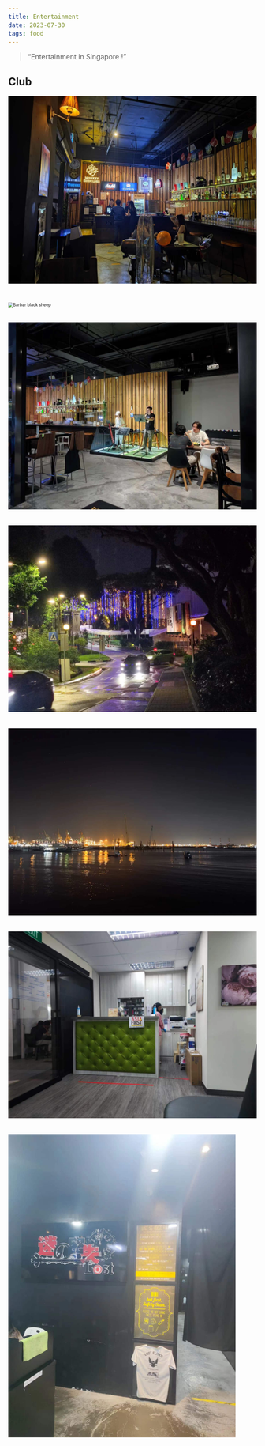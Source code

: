 ```yaml
---
title: Entertainment
date: 2023-07-30 
tags: food
---
```



> “Entertainment in Singapore !”

## Club

<img src="20230730/20230730-1.jpg" alt="Barbar black sheep" style="zoom:60%;" />



##

<img src="20230730/20230730-6.jpg" alt="Barbar black sheep" style="zoom:60%;" />



##

<img src="20230730/20230730-7.jpg" alt="Barbar black sheep" style="zoom:60%;" />

<p id = "build"></p>

##

<img src="20230730/20230730-2.jpg" alt="Museum" style="zoom:60%;" />



##

<img src="20230730/20230730-3.jpg" alt="Westcoast" style="zoom:60%;" />



##

<img src="20230730/20230730-4.jpg" alt="Asian first medicine clinic" style="zoom:60%;" />



##

<img src="20230730/20230730-5.jpg" alt="Lost in SG" style="zoom:60%;" />






